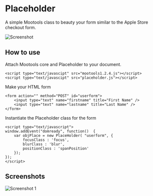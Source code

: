 Placeholder
===========

A simple Mootools class to beauty your form similar to the Apple Store checkout form.

![Screenshot](http://labs.icarusone.com/smallplace.png)

How to use
----------

Attach Mootools core and Placeholder to your document.

	<script type="text/javascipt" src="mootools1.2.4.js"></script>
	<script type="text/javascipt" src="placeholder.js"></script>

Make your HTML form

	<form action="" method="POST" id="userform">
		<input type="text" name="firstname" title="First Name" />
		<input type="text" name="lastname" title="Last Name" />
	</form>

Instantiate the Placeholder class for the form

	<script type="text/javascript">
	window.addEvent("domready", function()	{
		var objPlace = new PlaceHolder( "userform",	{
			focusClass : 'focus',
			blurClass : 'blur',
			positionClass : 'spanPosition' 
		});
	});
	</script>

Screenshots
-----------

![Screenshot 1](http://labs.icarusone.com/smallplace.png)



